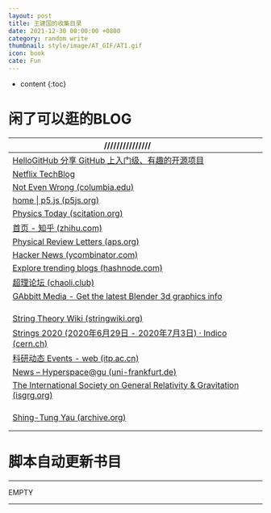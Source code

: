 ```yaml
---
layout: post
title: 王建国的收集目录
date: 2021-12-30 00:00:00 +0800
category: random write
thumbnail: style/image/AT_GIF/AT1.gif
icon: book
cate: Fun
---
```


* content
{:toc}


# 闲了可以逛的BLOG

| ///////////////                                              |      |      |
| ------------------------------------------------------------ | ---- | ---- |
| [HelloGitHub   分享   GitHub 上入门级、有趣的开源项目](https://www.hellogithub.com/) |      |      |
| [Netflix   TechBlog](https://netflixtechblog.com/)           |      |      |
| [Not Even Wrong   (columbia.edu)](http://www.math.columbia.edu/~woit/wordpress/) |      |      |
| [home \| p5.js   (p5js.org)](https://p5js.org/)              |      |      |
| [Physics Today   (scitation.org)](https://physicstoday.scitation.org/journal/pto) |      |      |
| [首页   - 知乎   (zhihu.com)](https://www.zhihu.com/)        |      |      |
| [Physical   Review Letters (aps.org)](https://journals.aps.org/prl/) |      |      |
| [Hacker   News (ycombinator.com)](https://news.ycombinator.com/news) |      |      |
| [Explore   trending blogs (hashnode.com)](https://hashnode.com/explore) |      |      |
| [超理论坛   (chaoli.club)](https://chaoli.club/index.php/)   |      |      |
| [GAbbitt   Media - Get the latest Blender 3d graphics info](https://www.gabbitt.co.uk/) |      |      |
|                                                              |      |      |
|                                                              |      |      |
|                                                              |      |      |
| [String Theory Wiki   (stringwiki.org)](https://www.stringwiki.org/wiki/String_Theory_Wiki) |      |      |
| [Strings 2020 (2020年6月29日   - 2020年7月3日)   ·   Indico (cern.ch)](https://indico.cern.ch/event/929434/timetable/) |      |      |
| [科研动态   Events - web (itp.ac.cn)](http://gc.itp.ac.cn/events) |      |      |
| [News –   Hyperspace@gu (uni-frankfurt.de)](https://hyperspace.uni-frankfurt.de/category/News/) |      |      |
| [The   International Society on General Relativity & Gravitation (isgrg.org)](http://www.isgrg.org/index.php) |      |      |
|                                                              |      |      |
|                                                              |      |      |
|                                                              |      |      |
| [Shing-Tung   Yau (archive.org)](https://web.archive.org/web/20180511050808/http:/www.doctoryau.com/bio.html) |      |      |
|                                                              |      |      |
|                                                              |      |      |

 



















# 脚本自动更新书目

------

EMPTY

------








